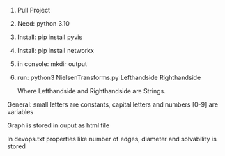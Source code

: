 1. Pull Project
2. Need: python 3.10
3. Install: pip install pyvis
4. Install: pip install networkx
5. in console: mkdir output
6. run: python3 NielsenTransforms.py Lefthandside Righthandside

   Where Lefthandside and Righthandside are Strings.
   
General: small letters are constants, capital letters and numbers [0-9] are variables

Graph is stored in ouput as html file

In devops.txt properties like number of edges, diameter and solvability is stored
